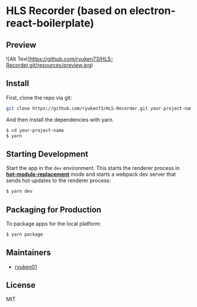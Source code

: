 # HLS Recorder (based on electron-react-boilerplate)

## Preview
![Alt Text]https://github.com/ryuken73/HLS-Recorder.git/resources/preview.jpg)

## Install

First, clone the repo via git:

```bash
git clone https://github.com/ryuken73/HLS-Recorder.git your-project-name
```

And then install the dependencies with yarn.

```bash
$ cd your-project-name
$ yarn
```

## Starting Development

Start the app in the `dev` environment. This starts the renderer process in [**hot-module-replacement**](https://webpack.js.org/guides/hmr-react/) mode and starts a webpack dev server that sends hot updates to the renderer process:

```bash
$ yarn dev
```

## Packaging for Production

To package apps for the local platform:

```bash
$ yarn package
```

## Maintainers

- [ryuken01](https://github.com/ryuken73)

## License

MIT